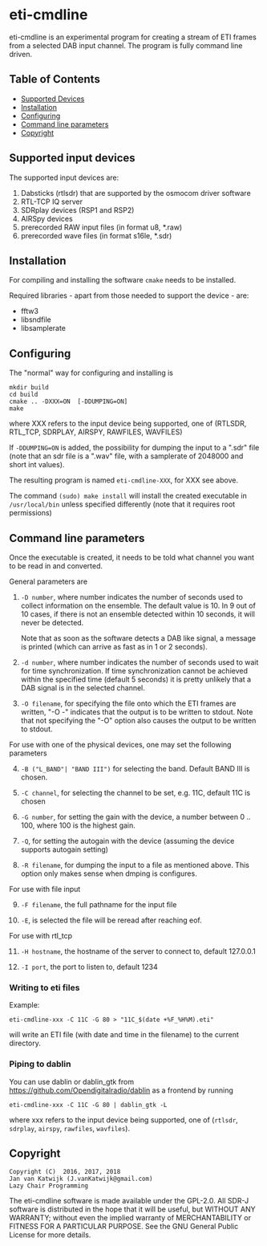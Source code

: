 
# eti-cmdline

eti-cmdline is an experimental program for creating a stream of ETI frames 
from a selected DAB input channel. The program is fully command line driven.

## Table of Contents

* [Supported Devices](#supported-input-devices)
* [Installation](#installation)
* [Configuring](#configuring)
* [Command line parameters](#command-line-parameters)
* [Copyright](#copyright)

## Supported input devices

The supported input devices are:

1. Dabsticks (rtlsdr) that are supported by the osmocom driver software
2. RTL-TCP IQ server
3. SDRplay devices (RSP1 and RSP2)
4. AIRSpy devices
5. prerecorded RAW input files (in format u8, \*.raw)
6. prerecorded wave files (in format s16le, \*.sdr)

## Installation

For compiling and installing the software `cmake` needs to be installed. 

Required libraries - apart from those needed to support the device - are:

* fftw3
* libsndfile
* libsamplerate

## Configuring

The "normal" way for configuring and installing is 

   	mkdir build
  	cd build
   	cmake .. -DXXX=ON  [-DDUMPING=ON]
   	make

where XXX refers to the input device being supported, one of 
(RTLSDR, RTL_TCP, SDRPLAY, AIRSPY, RAWFILES, WAVFILES)

If `-DDUMPING=ON` is added, the possibility for dumping the input to a ".sdr" 
file (note that an sdr file is a ".wav" file, with a samplerate of 2048000 
and short int values).

The resulting program is named `eti-cmdline-XXX`, for XXX see above.

The command `(sudo) make install` will install the created executable in 
`/usr/local/bin` unless specified differently (note that it requires root permissions)


## Command line parameters

Once the executable is created, it needs to be told what channel you want to be read in and converted.

General parameters are

1. `-D number`, where number indicates the number of seconds used to collect information 
   on the ensemble. The default value is 10. In 9 out of 10 cases, if there is not an 
   ensemble detected within 10 seconds, it will never be detected.
   
   Note that as soon as the software detects a DAB like signal, a message
   is printed (which can arrive as fast as in 1 or 2 seconds).
2. `-d number`, where number indicates the number of seconds used to wait for
    time synchronization. If time synchronization cannot be achieved within
    the specified time (default 5 seconds) it is pretty unlikely that a
   DAB signal is in the selected channel.
3. `-O filename`, for specifying the file onto which the ETI frames are written,
   "-O -" indicates that the output is to be written to stdout. Note that
   not specifying the "-O" option also causes the output to be written
   to stdout.

For use with one of the physical devices, one may set the following parameters

4. `-B ("L_BAND"| "BAND III")` for selecting the band. Default BAND III is chosen.

5. `-C channel`,  for selecting the channel to be set, e.g. 11C, default 11C
   is chosen

6. `-G number`, for setting the gain with the device, a number between 0 .. 100,
   where 100 is the highest gain.

7. `-Q`, for setting the autogain with the device (assuming the device supports
   autogain setting)

8. `-R filename`, for dumping the input to a file as mentioned above. This
   option only makes sense when dmping is configures.

For use with file input 

9. `-F filename`, the full pathname for the input file

10. `-E`, is selected the file will be reread after reaching eof.

For use with rtl_tcp

11. `-H hostname`, the hostname of the server to connect to, default 127.0.0.1

12. `-I port`, the port to listen to, default 1234


### Writing to eti files

Example:

	eti-cmdline-xxx -C 11C -G 80 > "11C_$(date +%F_%H%M).eti"
	
will write an ETI file (with date and time in the filename) to the current directory.

### Piping to dablin

You can use dablin or dablin_gtk from https://github.com/Opendigitalradio/dablin as a frontend by running
     
	eti-cmdline-xxx -C 11C -G 80 | dablin_gtk -L
     
where xxx refers to the input device being supported, one of (`rtlsdr`, `sdrplay`, `airspy`, `rawfiles`, `wavfiles`).

## Copyright

	Copyright (C)  2016, 2017, 2018
	Jan van Katwijk (J.vanKatwijk@gmail.com)
	Lazy Chair Programming

The eti-cmdline software is made available under the GPL-2.0.
All SDR-J software is distributed in the hope that it will be useful,
but WITHOUT ANY WARRANTY; without even the implied warranty of
MERCHANTABILITY or FITNESS FOR A PARTICULAR PURPOSE.
 See the GNU General Public License for more details.

